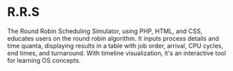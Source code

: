 # R.R.S
The Round Robin Scheduling Simulator, using PHP, HTML, and CSS, educates users on the round robin algorithm. It inputs process details and time quanta, displaying results in a table with job order, arrival, CPU cycles, end times, and turnaround. With timeline visualization, it's an interactive tool for learning OS concepts.
